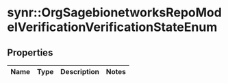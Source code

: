# synr::OrgSagebionetworksRepoModelVerificationVerificationStateEnum


## Properties
Name | Type | Description | Notes
------------ | ------------- | ------------- | -------------



